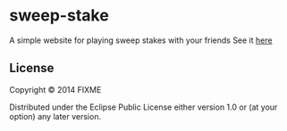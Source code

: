 # sweep-stake

A simple website for playing sweep stakes with your friends
See it [here](http://brendanator.github.io/sweep-stake)

## License

Copyright © 2014 FIXME

Distributed under the Eclipse Public License either version 1.0 or (at
your option) any later version.
